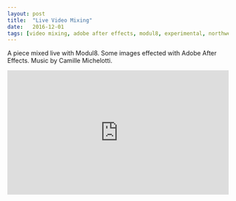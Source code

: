 ```yaml
---
layout: post
title:  "Live Video Mixing"
date:   2016-12-01
tags: [video mixing, adobe after effects, modul8, experimental, northwestern]
---
```

A piece mixed live with Modul8. Some images effected with Adobe After Effects. Music by Camille Michelotti.

<div style="position:relative;height:0;padding-bottom:56.25%; margin-bottom:2%;"><iframe src="https://player.vimeo.com/video/199709984" width="640" height="360" frameborder="0" style="position:absolute;width:100%;height:100%;left:0" allowfullscreen></iframe></div>
